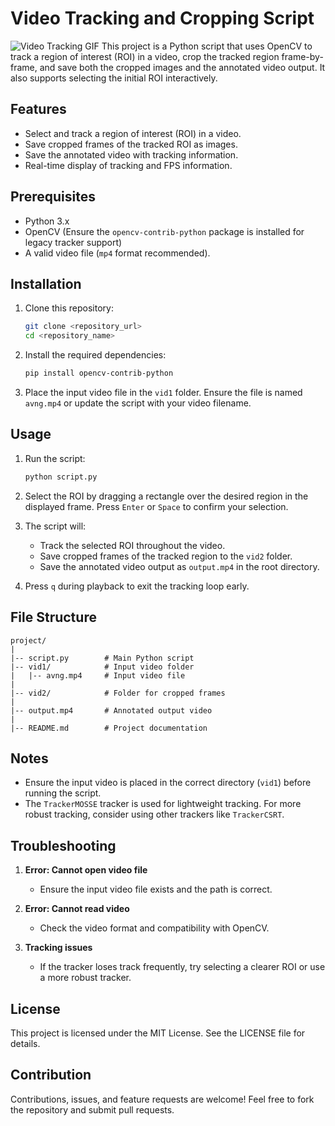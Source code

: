 # Video Tracking and Cropping Script
![Video Tracking GIF](https://res.cloudinary.com/dwfdyavop/image/upload/v1737126201/ezgif.com-video-to-gif-converter_mfrcf5.gif)
This project is a Python script that uses OpenCV to track a region of interest (ROI) in a video, crop the tracked region frame-by-frame, and save both the cropped images and the annotated video output. It also supports selecting the initial ROI interactively.

## Features

- Select and track a region of interest (ROI) in a video.
- Save cropped frames of the tracked ROI as images.
- Save the annotated video with tracking information.
- Real-time display of tracking and FPS information.

## Prerequisites

- Python 3.x
- OpenCV (Ensure the `opencv-contrib-python` package is installed for legacy tracker support)
- A valid video file (`mp4` format recommended).

## Installation

1. Clone this repository:
   ```bash
   git clone <repository_url>
   cd <repository_name>
   ```

2. Install the required dependencies:
   ```bash
   pip install opencv-contrib-python
   ```

3. Place the input video file in the `vid1` folder. Ensure the file is named `avng.mp4` or update the script with your video filename.

## Usage

1. Run the script:
   ```bash
   python script.py
   ```

2. Select the ROI by dragging a rectangle over the desired region in the displayed frame. Press `Enter` or `Space` to confirm your selection.

3. The script will:
   - Track the selected ROI throughout the video.
   - Save cropped frames of the tracked region to the `vid2` folder.
   - Save the annotated video output as `output.mp4` in the root directory.

4. Press `q` during playback to exit the tracking loop early.

## File Structure

```
project/
|
|-- script.py        # Main Python script
|-- vid1/            # Input video folder
|   |-- avng.mp4     # Input video file
|
|-- vid2/            # Folder for cropped frames
|
|-- output.mp4       # Annotated output video
|
|-- README.md        # Project documentation
```

## Notes

- Ensure the input video is placed in the correct directory (`vid1`) before running the script.
- The `TrackerMOSSE` tracker is used for lightweight tracking. For more robust tracking, consider using other trackers like `TrackerCSRT`.

## Troubleshooting

1. **Error: Cannot open video file**
   - Ensure the input video file exists and the path is correct.

2. **Error: Cannot read video**
   - Check the video format and compatibility with OpenCV.

3. **Tracking issues**
   - If the tracker loses track frequently, try selecting a clearer ROI or use a more robust tracker.

## License

This project is licensed under the MIT License. See the LICENSE file for details.

## Contribution

Contributions, issues, and feature requests are welcome! Feel free to fork the repository and submit pull requests.

